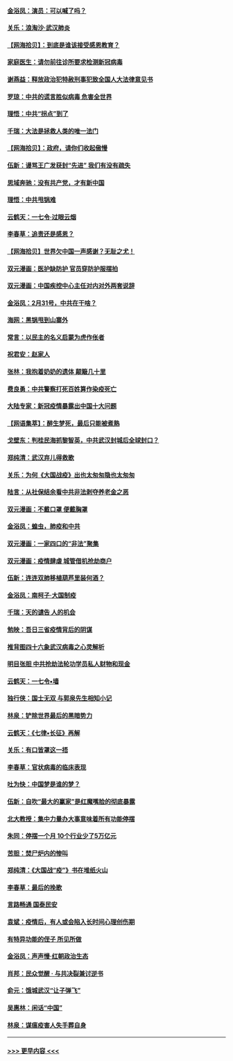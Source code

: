 #### [金浴凤：演员：可以喊了吗？](../pages/nsc993/n11934602.md?t=03121431) 
#### [关乐：浪淘沙·武汉肺炎](../pages/nsc993/n11931792.md?t=03121431) 
#### [【网海拾贝】：到底是谁该接受感恩教育？](../pages/nsc993/n11931552.md?t=03121431) 
#### [家庭医生：请勿前往诊所要求检测新冠病毒](../pages/nsc993/n11929190.md?t=03121431) 
#### [谢燕益：释放政治犯特赦刑事犯致全国人大法律意见书](../pages/nsc993/n11928978.md?t=03121431) 
#### [罗琼：中共的谎言胜似病毒 危害全世界](../pages/nsc993/n11922636.md?t=03121431) 
#### [理悟：中共“拐点”到了](../pages/nsc993/n11928496.md?t=03121431) 
#### [千瑞：大法是拯救人类的唯一法门](../pages/nsc993/n11927637.md?t=03121431) 
#### [【网海拾贝】：政府，请你们收起傲慢](../pages/nsc993/n11926932.md?t=03121431) 
#### [伍新：谩骂王广发获封“先进” 我们有没有疏失](../pages/nsc993/n11926101.md?t=03121431) 
#### [思域奔驰：没有共产党，才有新中国](../pages/nsc993/n11926058.md?t=03121431) 
#### [理悟：中共甩锅难](../pages/nsc993/n11925355.md?t=03121431) 
#### [云鹤天：一七令·过眼云烟](../pages/nsc993/n11925284.md?t=03121431) 
#### [李春草：追责还是感恩？](../pages/nsc993/n11925274.md?t=03121431) 
#### [【网海拾贝】世界欠中国一声感谢？无耻之尤！](../pages/nsc993/n11925239.md?t=03121431) 
#### [双元漫画：医护缺防护 官员穿防护服摆拍](../pages/nsc993/n11923899.md?t=03121431) 
#### [双元漫画：中国疾控中心主任对内对外两套说辞](../pages/nsc993/n11921994.md?t=03121431) 
#### [金浴凤：2月31号，中共在干啥？](../pages/nsc993/n11922706.md?t=03121431) 
#### [海网：黑锅甩到山寨外](../pages/nsc993/n11922688.md?t=03121431) 
#### [常言：以民主的名义启蒙为虎作伥者](../pages/nsc993/n11922217.md?t=03121431) 
#### [祝君安：赵家人](../pages/nsc993/n11922209.md?t=03121431) 
#### [张林：我抱着奶奶的遗体 颠簸几十里](../pages/nsc993/n11920945.md?t=03121431) 
#### [费良勇：中共警察打死百姓算作染疫死亡](../pages/nsc993/n11919264.md?t=03121431) 
#### [大陆专家：新冠疫情暴露出中国十大问题](../pages/nsc993/n11919187.md?t=03121431) 
#### [【网语集萃】：醉生梦死，最后只能被煮熟](../pages/nsc993/n11918994.md?t=03121431) 
#### [戈壁东：判桂民海抓黎智英，中共武汉封城后全球封口？](../pages/nsc993/n11917982.md?t=03121431) 
#### [郑纯清：武汉弃儿得救歌](../pages/nsc993/n11917881.md?t=03121431) 
#### [关乐：为何《大国战疫》出也太匆匆隐也太匆匆](../pages/nsc993/n11917792.md?t=03121431) 
#### [陆言：从社保结余看中共非法剥夺养老金之恶](../pages/nsc993/n11917084.md?t=03121431) 
#### [双元漫画：不戴口罩 便戴胸罩](../pages/nsc993/n11916447.md?t=03121431) 
#### [金浴凤：蝗虫，肺疫和中共](../pages/nsc993/n11916904.md?t=03121431) 
#### [双元漫画：一家四口的“非法”聚集](../pages/nsc993/n11916378.md?t=03121431) 
#### [双元漫画：疫情肆虐 城管借机抢劫商户](../pages/nsc993/n11916310.md?t=03121431) 
#### [伍新：连连双肺移植葫芦里装何酒？](../pages/nsc993/n11913667.md?t=03121431) 
#### [金浴凤：南柯子·大国制疫](../pages/nsc993/n11913657.md?t=03121431) 
#### [千瑞：天的谴告  人的机会](../pages/nsc993/n11913309.md?t=03121431) 
#### [勉映：吾日三省疫情背后的阴谋](../pages/nsc993/n11913079.md?t=03121431) 
#### [推背图四十六象武汉病毒之心灵解析](../pages/nsc993/n11911761.md?t=03121431) 
#### [明目张胆 中共抢劫法轮功学员私人财物和现金](../pages/nsc993/n11910262.md?t=03121431) 
#### [云鹤天：一七令▪墙](../pages/nsc993/n11910627.md?t=03121431) 
#### [独行侠：国士无双 与郭泉先生相知小记](../pages/nsc993/n11910613.md?t=03121431) 
#### [林泉：铲除世界最后的黑暗势力](../pages/nsc993/n11909320.md?t=03121431) 
#### [云鹤天：《七律▪长征》再解](../pages/nsc993/n11909327.md?t=03121431) 
#### [关乐：有口皆罩这一捂](../pages/nsc993/n11908393.md?t=03121431) 
#### [李春草：官状病毒的临床表现](../pages/nsc993/n11908339.md?t=03121431) 
#### [吐为快：中国梦是谁的梦？](../pages/nsc993/n11906564.md?t=03121431) 
#### [伍新：自吹“最大的赢家”是红魔嘴脸的彻底暴露](../pages/nsc993/n11906407.md?t=03121431) 
#### [北大教授：集中力量办大事意味着所有功能停摆](../pages/nsc993/n11904800.md?t=03121431) 
#### [朱同：停摆一个月 10个行业少了5万亿元](../pages/nsc993/n11904498.md?t=03121431) 
#### [苦胆：焚尸炉内的惨叫](../pages/nsc993/n11904479.md?t=03121431) 
#### [郑纯清：《大国战“疫”》书在堆纸火山](../pages/nsc993/n11904450.md?t=03121431) 
#### [李春草：最后的挽歌](../pages/nsc993/n11904441.md?t=03121431) 
#### [言路畅通 国泰民安](../pages/nsc993/n11904222.md?t=03121431) 
#### [袁斌：疫情后，有人或会陷入长时间心理创伤期](../pages/nsc993/n11901514.md?t=03121431) 
#### [有特异功能的侄子 所见所做](../pages/nsc993/n11901154.md?t=03121431) 
#### [金浴凤：声声慢‧红朝政治生态](../pages/nsc993/n11899553.md?t=03121431) 
#### [肖邦：民众觉醒 · 与共决裂兼讨逆书](../pages/nsc993/n11898435.md?t=03121431) 
#### [俞元：饿城武汉“让子弹飞”](../pages/nsc993/n11898344.md?t=03121431) 
#### [吴惠林：闲话“中国”](../pages/nsc993/n11898182.md?t=03121431) 
#### [林泉：谋瘟疫害人失手葬自身](../pages/nsc993/n11897892.md?t=03121431) 

----
#### [ >>> 更早内容 <<< ](../indexes/nsc993-earlier.md)
